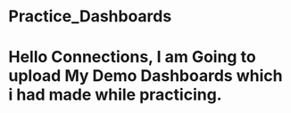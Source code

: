 # Practice_Dashboards
# Hello Connections, I am Going to upload My Demo Dashboards which i had made while practicing.
